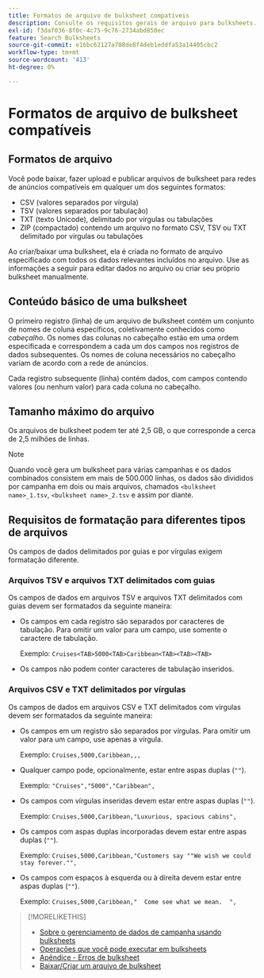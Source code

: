 ```yaml
---
title: Formatos de arquivo de bulksheet compatíveis
description: Consulte os requisitos gerais de arquivo para bulksheets.
exl-id: f3daf036-8f0c-4c75-9c76-2734abd850ec
feature: Search Bulksheets
source-git-commit: e16bc62127a708de8f4deb1eddfa53a14405cbc2
workflow-type: tm+mt
source-wordcount: '413'
ht-degree: 0%

---
```


# Formatos de arquivo de bulksheet compatíveis

## Formatos de arquivo

Você pode baixar, fazer upload e publicar arquivos de bulksheet para redes de anúncios compatíveis em qualquer um dos seguintes formatos:

* CSV (valores separados por vírgula)
* TSV (valores separados por tabulação)
* TXT (texto Unicode), delimitado por vírgulas ou tabulações
* ZIP (compactado) contendo um arquivo no formato CSV, TSV ou TXT delimitado por vírgulas ou tabulações

Ao criar/baixar uma bulksheet, ela é criada no formato de arquivo especificado com todos os dados relevantes incluídos no arquivo. Use as informações a seguir para editar dados no arquivo ou criar seu próprio bulksheet manualmente.

## Conteúdo básico de uma bulksheet

O primeiro registro (linha) de um arquivo de bulksheet contém um conjunto de nomes de coluna específicos, coletivamente conhecidos como <i>cabeçalho</i>. Os nomes das colunas no cabeçalho estão em uma ordem especificada e correspondem a cada um dos campos nos registros de dados subsequentes. Os nomes de coluna necessários no cabeçalho variam de acordo com a rede de anúncios.

Cada registro subsequente (linha) contém dados, com campos contendo valores (ou nenhum valor) para cada coluna no cabeçalho.

## Tamanho máximo do arquivo

Os arquivos de bulksheet podem ter até 2,5 GB, o que corresponde a cerca de 2,5 milhões de linhas.

>[!NOTE]
>
>Quando você gera um bulksheet para várias campanhas e os dados combinados consistem em mais de 500.000 linhas, os dados são divididos por campanha em dois ou mais arquivos, chamados `<bulksheet name>_1.tsv`, `<bulksheet name>_2.tsv` e assim por diante.

## Requisitos de formatação para diferentes tipos de arquivos

Os campos de dados delimitados por guias e por vírgulas exigem formatação diferente.

### Arquivos TSV e arquivos TXT delimitados com guias

Os campos de dados em arquivos TSV e arquivos TXT delimitados com guias devem ser formatados da seguinte maneira:

* Os campos em cada registro são separados por caracteres de tabulação. Para omitir um valor para um campo, use somente o caractere de tabulação.

  Exemplo: `Cruises<TAB>5000<TAB>Caribbean<TAB><TAB><TAB>`

* Os campos não podem conter caracteres de tabulação inseridos.

### Arquivos CSV e TXT delimitados por vírgulas

Os campos de dados em arquivos CSV e TXT delimitados com vírgulas devem ser formatados da seguinte maneira:

* Os campos em um registro são separados por vírgulas. Para omitir um valor para um campo, use apenas a vírgula.

  Exemplo: `Cruises,5000,Caribbean,,,`

* Qualquer campo pode, opcionalmente, estar entre aspas duplas (`""`).

  Exemplo: `"Cruises","5000","Caribbean",`

* Os campos com vírgulas inseridas devem estar entre aspas duplas (`""`).

  Exemplo: `Cruises,5000,Caribbean,"Luxurious, spacious cabins",`

* Os campos com aspas duplas incorporadas devem estar entre aspas duplas (`""`).

  Exemplo: `Cruises,5000,Caribbean,"Customers say ""We wish we could stay forever."",`

* Os campos com espaços à esquerda ou à direita devem estar entre aspas duplas (`""`).

  Exemplo: `Cruises,5000,Caribbean,"  Come see what we mean.  ",`

>[!MORELIKETHIS]
>
>* [Sobre o gerenciamento de dados de campanha usando bulksheets](../bulksheet-about.md)
>* [Operações que você pode executar em bulksheets](bulksheet-operations.md)
>* [Apêndice - Erros de bulksheet](../bulksheet-errors.md)
>* [Baixar/Criar um arquivo de bulksheet](../bulksheet-download.md)
